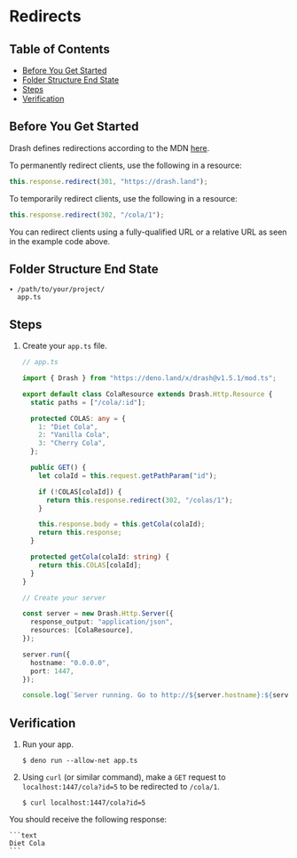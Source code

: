 # Redirects

## Table of Contents

- [Before You Get Started](#before-you-get-started)
- [Folder Structure End State](#folder-structure-end-state)
- [Steps](#steps)
- [Verification](#verification)

## Before You Get Started

Drash defines redirections according to the MDN
[here](https://developer.mozilla.org/en-US/docs/Web/HTTP/Redirections).

To permanently redirect clients, use the following in a resource:

```typescript
this.response.redirect(301, "https://drash.land");
```

To temporarily redirect clients, use the following in a resource:

```typescript
this.response.redirect(302, "/cola/1");
```

You can redirect clients using a fully-qualified URL or a relative URL as seen
in the example code above.

## Folder Structure End State

```text
▾ /path/to/your/project/
  app.ts
```

## Steps

1. Create your `app.ts` file.

    ```typescript
    // app.ts

    import { Drash } from "https://deno.land/x/drash@v1.5.1/mod.ts";

    export default class ColaResource extends Drash.Http.Resource {
      static paths = ["/cola/:id"];

      protected COLAS: any = {
        1: "Diet Cola",
        2: "Vanilla Cola",
        3: "Cherry Cola",
      };

      public GET() {
        let colaId = this.request.getPathParam("id");

        if (!COLAS[colaId]) {
          return this.response.redirect(302, "/colas/1");
        }

        this.response.body = this.getCola(colaId);
        return this.response;
      }

      protected getCola(colaId: string) {
        return this.COLAS[colaId];
      }
    }

    // Create your server

    const server = new Drash.Http.Server({
      response_output: "application/json",
      resources: [ColaResource],
    });

    server.run({
      hostname: "0.0.0.0",
      port: 1447,
    });

    console.log(`Server running. Go to http://${server.hostname}:${server.port}.`);
    ```

## Verification

1. Run your app.

    ```shell
    $ deno run --allow-net app.ts
    ```

2. Using `curl` (or similar command), make a `GET` request to
   `localhost:1447/cola?id=5` to be redirected to `/cola/1`.

    ```text
    $ curl localhost:1447/cola?id=5
    ```

You should receive the following response:

    ```text
    Diet Cola
    ```
